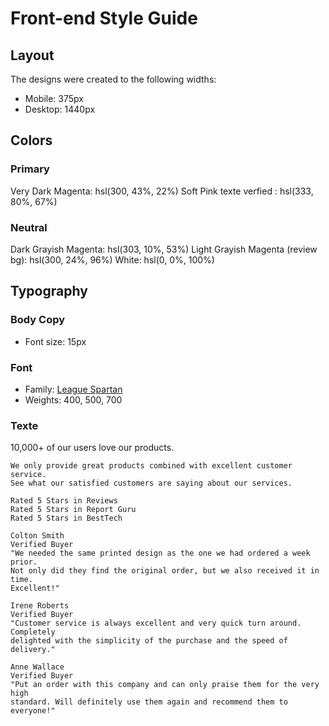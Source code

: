 # Front-end Style Guide

## Layout

The designs were created to the following widths:

- Mobile: 375px
- Desktop: 1440px

## Colors

### Primary

Very Dark Magenta: hsl(300, 43%, 22%)
Soft Pink texte verfied : hsl(333, 80%, 67%)

### Neutral

Dark Grayish Magenta: hsl(303, 10%, 53%)
Light Grayish Magenta (review bg): hsl(300, 24%, 96%)
White: hsl(0, 0%, 100%)

## Typography

### Body Copy

- Font size: 15px

### Font

- Family: [League Spartan](https://fonts.google.com/specimen/League+Spartan)
- Weights: 400, 500, 700

### Texte

 10,000+ of our users love our products.

    We only provide great products combined with excellent customer service.
    See what our satisfied customers are saying about our services.
    
    Rated 5 Stars in Reviews
    Rated 5 Stars in Report Guru
    Rated 5 Stars in BestTech
    
    Colton Smith 
    Verified Buyer
    "We needed the same printed design as the one we had ordered a week prior.
    Not only did they find the original order, but we also received it in time.
    Excellent!"
    
    Irene Roberts 
    Verified Buyer
    "Customer service is always excellent and very quick turn around. Completely
    delighted with the simplicity of the purchase and the speed of delivery."
    
    Anne Wallace 
    Verified Buyer
    "Put an order with this company and can only praise them for the very high
    standard. Will definitely use them again and recommend them to everyone!"